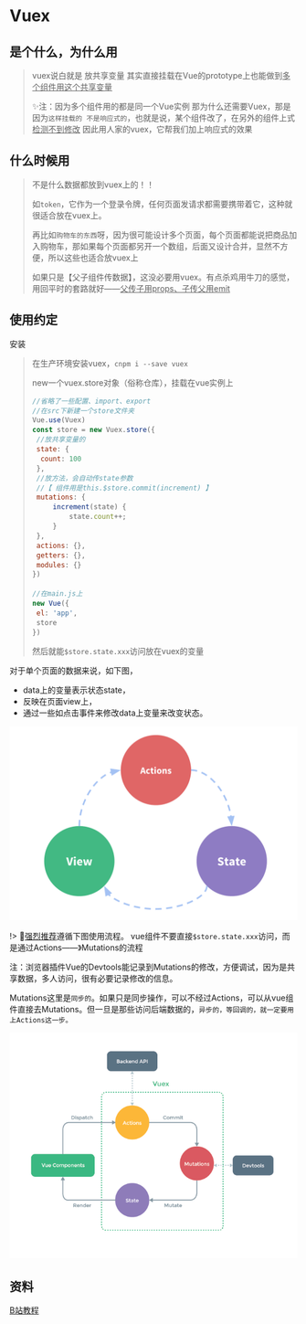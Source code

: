 # Vuex

## 是个什么，为什么用

> vuex说白就是 放共享变量
> 其实直接挂载在Vue的prototype上也能做到<u>多个组件用这个共享变量</u>
>
> ✨注：因为多个组件用的都是同一个Vue实例
> 那为什么还需要Vuex，那是因为`这样挂载的 不是响应式的`，也就是说，某个组件改了，在另外的组件上式<u>检测不到修改</u>
> 因此用人家的vuex，它帮我们加上响应式的效果

## 什么时候用

> 不是什么数据都放到vuex上的！！
>
> 如`token`，它作为一个登录令牌，任何页面发请求都需要携带着它，这种就很适合放在vuex上。
>
> 再比如`购物车的东西`呀，因为很可能设计多个页面，每个页面都能说把商品加入购物车，那如果每个页面都另开一个数组，后面又设计合并，显然不方便，所以这些也适合放vuex上
>
> 如果只是【父子组件传数据】，这没必要用vuex。有点杀鸡用牛刀的感觉，用回平时的套路就好——<u>父传子用props、子传父用emit</u>



## 使用约定

安装

> 在生产环境安装vuex，`cnpm i --save vuex`
>
> new一个vuex.store对象（俗称仓库），挂载在vue实例上
>
> ```js
> //省略了一些配置、import、export
> //在src下新建一个store文件夹
> Vue.use(Vuex)
> const store = new Vuex.store({
>  //放共享变量的
>  state: {
>  	count: 100    
>  },		
>  //放方法，会自动传state参数
>  //【 组件用是this.$store.commit(increment) 】
>  mutations: {
>      increment(state) {
>          state.count++;
>      }
>  },
>  actions: {},
>  getters: {},
>  modules: {}
> })
> 
> //在main.js上
> new Vue({
>  el: 'app',
>  store
> })
> ```
>
> 然后就能`$store.state.xxx`访问放在vuex的变量



对于单个页面的数据来说，如下图，

- data上的变量表示状态state，
- 反映在页面view上，
- 通过一些如点击事件来修改data上变量来改变状态。

![](images\flow.png)



!> 👑<u>强烈推荐</u>遵循下图使用流程。 vue组件不要直接`$store.state.xxx`访问，而是通过Actions——》Mutations的流程



注：浏览器插件Vue的Devtools能记录到Mutations的修改，方便调试，因为是共享数据，多人访问，很有必要记录修改的信息。

Mutations这里是`同步的`。如果只是同步操作，可以不经过Actions，可以从vue组件直接去Mutations。但一旦是那些访问后端数据的，`异步的，等回调的，就一定要用上Actions这一步。`

![](images/vuex.png)



## 资料

[B站教程](https://www.bilibili.com/video/BV15741177Eh?p=129)